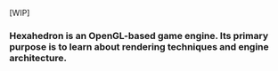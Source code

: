 [WIP]

### Hexahedron is an OpenGL-based game engine. Its primary purpose is to learn about rendering techniques and engine architecture.
